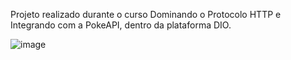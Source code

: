 Projeto realizado durante o curso Dominando o Protocolo HTTP e Integrando com a PokeAPI, dentro da plataforma DIO.

![image](https://user-images.githubusercontent.com/86030463/235663717-8cc6d025-21c1-4e10-b937-50c84f2ed9fd.png)
